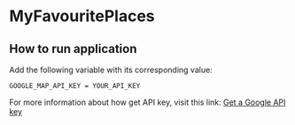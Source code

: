 # MyFavouritePlaces

## How to run application

Add the following variable with its corresponding value:

```
GOOGLE_MAP_API_KEY = YOUR_API_KEY
```

For more information about how get API key, visit this link: <a href="https://developers.google.com/places/web-service/get-api-key">Get a Google API key
